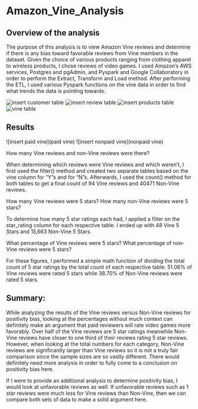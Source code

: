 # Amazon_Vine_Analysis

## Overview of the analysis 

The purpose of this analysis is to view Amazon Vine reviews and determine if there is any bias toward favorable reviews from Vine members in the dataset. Given the choice of various products ranging from clothing apparel to wireless products, I chose reviews of video games. I used Amazon’s AWS services, Postgres and pgAdmin, and Pyspark and Google Collaboratory in order to perform the Extract, Transform and Load method. After performing the ETL, I used various Pyspark functions on the vine data in order to find what trends the data is pointing towards. 

![insert customer table]()
![insert review table]()
![insert products table]()
![vine table]()


## Results

![insert paid vine](paid vine) ![insert nonpaid vine](nonpaid vine)

How many Vine reviews and non-Vine reviews were there?

When determining which reviews were Vine reviews and which weren’t, I first used the filter() method and created two separate tables based on the vine column for “Y”s and for “N”s. Afterwards, I used the count() method for both tables to get a final count of 94 Vine reviews and 40471 Non-Vine reviews.

How many Vine reviews were 5 stars? How many non-Vine reviews were 5 stars?

To determine how many 5 star ratings each had, I applied a filter on the star_rating column for each respective table. I ended up with 48 Vine 5 Stars and 15,663 Non-Vine 5 Stars.

What percentage of Vine reviews were 5 stars? What percentage of non-Vine reviews were 5 stars?

For these figures, I performed a simple math function of dividing the total count of 5 star ratings by the total count of each respective table. 51.06% of Vine reviews were rated 5 stars while 38.70% of Non-Vine reviews were rated 5 stars.

## Summary:

While analyzing the results of the Vine reviews versus Non-Vine reviews for positivity bias, looking at the percentages without much context can definitely make an argument that paid reviewers will rate video games more favorably. Over half of the Vine reviews are 5 star ratings meanwhile Non-Vine reviews have closer to one third of their reviews rating 5 star reviews. However, when looking at the total numbers for each category, Non-Vine reviews are significantly larger than Vine reviews so it is not a truly fair comparison since the sample sizes are so vastly different. There would definitely need more analysis in order to fully come to a conclusion on positivity bias here.
 
If I were to provide an additional analysis to determine positivity bias, I would look at unfavorable reviews as well. If unfavorable reviews such as 1 star reviews were much less for Vine reviews than Non-Vine, then we can compare both sets of data to make a solid argument here.
